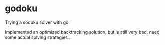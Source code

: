 # godoku

Trying a soduku solver with go

Implemented an optimized backtracking solution, but is still very bad, need some actual solving strategies...
